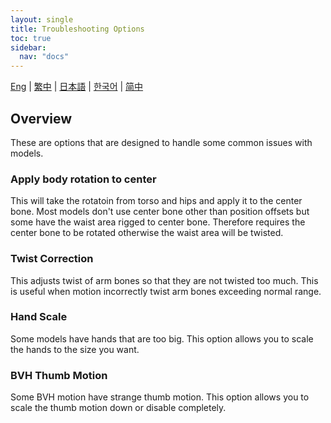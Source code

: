 ```yaml
---
layout: single
title: Troubleshooting Options
toc: true
sidebar:
  nav: "docs"
---
```


[Eng](/dancexr/features/troubleshooting_options) | [繁中](/tw/dancexr/features/troubleshooting_options) | [日本語](/jp/dancexr/features/troubleshooting_options) | [한국어](/kr/dancexr/features/troubleshooting_options) | [简中](/zh/dancexr/features/troubleshooting_options)

## Overview
These are options that are designed to handle some common issues with models.

### Apply body rotation to center
This will take the rotatoin from torso and hips and apply it to the center bone. Most models don't use center bone other than position offsets but some have the waist area rigged to center bone. Therefore requires the center bone to be rotated otherwise the waist area will be twisted.

### Twist Correction
This adjusts twist of arm bones so that they are not twisted too much. This is useful when motion incorrectly twist arm bones exceeding normal range.

### Hand Scale
Some models have hands that are too big. This option allows you to scale the hands to the size you want.

### BVH Thumb Motion
Some BVH motion have strange thumb motion. This option allows you to scale the thumb motion down or disable completely.
